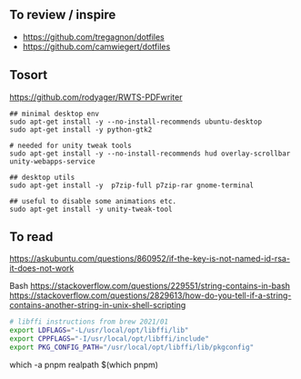 
## To review / inspire
* https://github.com/tregagnon/dotfiles
* https://github.com/camwiegert/dotfiles

## Tosort

https://github.com/rodyager/RWTS-PDFwriter

```
## minimal desktop env
sudo apt-get install -y --no-install-recommends ubuntu-desktop
sudo apt-get install -y python-gtk2

# needed for unity tweak tools
sudo apt-get install -y --no-install-recommends hud overlay-scrollbar unity-webapps-service

## desktop utils
sudo apt-get install -y  p7zip-full p7zip-rar gnome-terminal

## useful to disable some animations etc.
sudo apt-get install -y unity-tweak-tool
```


## To read
https://askubuntu.com/questions/860952/if-the-key-is-not-named-id-rsa-it-does-not-work

Bash
https://stackoverflow.com/questions/229551/string-contains-in-bash
https://stackoverflow.com/questions/2829613/how-do-you-tell-if-a-string-contains-another-string-in-unix-shell-scripting


```bash
# libffi instructions from brew 2021/01
export LDFLAGS="-L/usr/local/opt/libffi/lib"
export CPPFLAGS="-I/usr/local/opt/libffi/include"
export PKG_CONFIG_PATH="/usr/local/opt/libffi/lib/pkgconfig"
```


which -a pnpm
realpath $(which pnpm)
